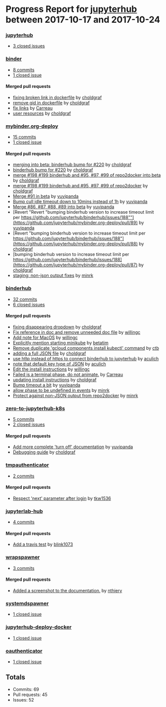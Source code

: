 # Progress Report for [jupyterhub](https://github.com/jupyterhub) between 2017-10-17 and 2017-10-24

### [jupyterhub](https://github.com/jupyterhub/jupyterhub)
-  [3 closed issues](https://github.com/jupyterhub/jupyterhub/issues?utf8=%E2%9C%93&q=is%3Aissue%20closed%3A2017-10-17..2017-10-24)

### [binder](https://github.com/jupyterhub/binder)
-  [8 commits](https://github.com/jupyterhub/binder/compare/master@%7B1508223600%7D...master@%7B1508828400%7D)
-  [1 closed issue](https://github.com/jupyterhub/binder/issues?utf8=%E2%9C%93&q=is%3Aissue%20closed%3A2017-10-17..2017-10-24)

#### Merged pull requests
- [fixing broken link in dockerfile](https://github.com/jupyterhub/binder/pull/26) by [choldgraf](https://github.com/choldgraf)
- [remove gid in dockerfile](https://github.com/jupyterhub/binder/pull/25) by [choldgraf](https://github.com/choldgraf)
- [fix links](https://github.com/jupyterhub/binder/pull/23) by [Carreau](https://github.com/Carreau)
- [user resources](https://github.com/jupyterhub/binder/pull/15) by [choldgraf](https://github.com/choldgraf)

### [mybinder.org-deploy](https://github.com/jupyterhub/mybinder.org-deploy)
-  [15 commits](https://github.com/jupyterhub/mybinder.org-deploy/compare/master@%7B1508223600%7D...master@%7B1508828400%7D)
-  [1 closed issue](https://github.com/jupyterhub/mybinder.org-deploy/issues?utf8=%E2%9C%93&q=is%3Aissue%20closed%3A2017-10-17..2017-10-24)

#### Merged pull requests
- [merging into beta: binderhub bump for #220](https://github.com/jupyterhub/mybinder.org-deploy/pull/99) by [choldgraf](https://github.com/choldgraf)
- [binderhub bump for #220](https://github.com/jupyterhub/mybinder.org-deploy/pull/98) by [choldgraf](https://github.com/choldgraf)
- [merge #198 #199 binderhub and #95, #97, #99 of repo2docker into beta](https://github.com/jupyterhub/mybinder.org-deploy/pull/96) by [choldgraf](https://github.com/choldgraf)
- [merge #198 #199 binderhub and #95, #97, #99 of repo2docker](https://github.com/jupyterhub/mybinder.org-deploy/pull/93) by [choldgraf](https://github.com/choldgraf)
- [Merge #91 in beta](https://github.com/jupyterhub/mybinder.org-deploy/pull/92) by [yuvipanda](https://github.com/yuvipanda)
- [Bump cull idle timeout down to 10mins instead of 1h](https://github.com/jupyterhub/mybinder.org-deploy/pull/91) by [yuvipanda](https://github.com/yuvipanda)
- [Merge #86, #87, #88, #89 into beta](https://github.com/jupyterhub/mybinder.org-deploy/pull/90) by [yuvipanda](https://github.com/yuvipanda)
- [Revert "Revert "bumping binderhub version to increase timeout limit per https://github.com/jupyterhub/binderhub/issues/188""](https://github.com/jupyterhub/mybinder.org-deploy/pull/89) by [yuvipanda](https://github.com/yuvipanda)
- [Revert "bumping binderhub version to increase timeout limit per https://github.com/jupyterhub/binderhub/issues/188"](https://github.com/jupyterhub/mybinder.org-deploy/pull/88) by [choldgraf](https://github.com/choldgraf)
- [bumping binderhub version to increase timeout limit per https://github.com/jupyterhub/binderhub/issues/188](https://github.com/jupyterhub/mybinder.org-deploy/pull/87) by [choldgraf](https://github.com/choldgraf)
- [staging: non-json output fixes](https://github.com/jupyterhub/mybinder.org-deploy/pull/86) by [minrk](https://github.com/minrk)

### [binderhub](https://github.com/jupyterhub/binderhub)
-  [32 commits](https://github.com/jupyterhub/binderhub/compare/master@%7B1508223600%7D...master@%7B1508828400%7D)
-  [6 closed issues](https://github.com/jupyterhub/binderhub/issues?utf8=%E2%9C%93&q=is%3Aissue%20closed%3A2017-10-17..2017-10-24)

#### Merged pull requests
- [fixing disappearing dropdown](https://github.com/jupyterhub/binderhub/pull/220) by [choldgraf](https://github.com/choldgraf)
- [Fix reference in doc and remove unneeded doc file](https://github.com/jupyterhub/binderhub/pull/217) by [willingc](https://github.com/willingc)
- [Add note for MacOS](https://github.com/jupyterhub/binderhub/pull/214) by [willingc](https://github.com/willingc)
- [Explicitly mention starting minikube](https://github.com/jupyterhub/binderhub/pull/213) by [betatim](https://github.com/betatim)
- [Remove duplicate 'gcloud components install kubectl' command](https://github.com/jupyterhub/binderhub/pull/209) by [ctb](https://github.com/ctb)
- [adding a full JSON file](https://github.com/jupyterhub/binderhub/pull/201) by [choldgraf](https://github.com/choldgraf)
- [use http instead of https to connect binderhub to jupyterhub](https://github.com/jupyterhub/binderhub/pull/199) by [aculich](https://github.com/aculich)
- [note that default key type of JSON](https://github.com/jupyterhub/binderhub/pull/198) by [aculich](https://github.com/aculich)
- [Edit the install instructions](https://github.com/jupyterhub/binderhub/pull/193) by [willingc](https://github.com/willingc)
- [Failed is a terminal phase, do not animate.](https://github.com/jupyterhub/binderhub/pull/191) by [Carreau](https://github.com/Carreau)
- [updating install instructions](https://github.com/jupyterhub/binderhub/pull/190) by [choldgraf](https://github.com/choldgraf)
- [Bump timeout a bit](https://github.com/jupyterhub/binderhub/pull/188) by [yuvipanda](https://github.com/yuvipanda)
- [allow phase to be undefined in events](https://github.com/jupyterhub/binderhub/pull/186) by [minrk](https://github.com/minrk)
- [Protect against non-JSON output from repo2docker](https://github.com/jupyterhub/binderhub/pull/185) by [minrk](https://github.com/minrk)

### [zero-to-jupyterhub-k8s](https://github.com/jupyterhub/zero-to-jupyterhub-k8s)
-  [5 commits](https://github.com/jupyterhub/zero-to-jupyterhub-k8s/compare/master@%7B1508223600%7D...master@%7B1508828400%7D)
-  [2 closed issues](https://github.com/jupyterhub/zero-to-jupyterhub-k8s/issues?utf8=%E2%9C%93&q=is%3Aissue%20closed%3A2017-10-17..2017-10-24)

#### Merged pull requests
- [Add more complete 'turn off' documentation](https://github.com/jupyterhub/zero-to-jupyterhub-k8s/pull/233) by [yuvipanda](https://github.com/yuvipanda)
- [Debugging guide](https://github.com/jupyterhub/zero-to-jupyterhub-k8s/pull/200) by [choldgraf](https://github.com/choldgraf)

### [tmpauthenticator](https://github.com/jupyterhub/tmpauthenticator)
-  [2 commits](https://github.com/jupyterhub/tmpauthenticator/compare/master@%7B1508223600%7D...master@%7B1508828400%7D)

#### Merged pull requests
- [Respect 'next' parameter after login](https://github.com/jupyterhub/tmpauthenticator/pull/6) by [tkw1536](https://github.com/tkw1536)

### [jupyterlab-hub](https://github.com/jupyterhub/jupyterlab-hub)
-  [4 commits](https://github.com/jupyterhub/jupyterlab-hub/compare/master@%7B1508223600%7D...master@%7B1508828400%7D)

#### Merged pull requests
- [Add a travis test](https://github.com/jupyterhub/jupyterlab-hub/pull/24) by [blink1073](https://github.com/blink1073)

### [wrapspawner](https://github.com/jupyterhub/wrapspawner)
-  [3 commits](https://github.com/jupyterhub/wrapspawner/compare/master@%7B1508223600%7D...master@%7B1508828400%7D)

#### Merged pull requests
- [Added a screenshot to the documentation.](https://github.com/jupyterhub/wrapspawner/pull/13) by [nthiery](https://github.com/nthiery)

### [systemdspawner](https://github.com/jupyterhub/systemdspawner)
-  [1 closed issue](https://github.com/jupyterhub/systemdspawner/issues?utf8=%E2%9C%93&q=is%3Aissue%20closed%3A2017-10-17..2017-10-24)

### [jupyterhub-deploy-docker](https://github.com/jupyterhub/jupyterhub-deploy-docker)
-  [1 closed issue](https://github.com/jupyterhub/jupyterhub-deploy-docker/issues?utf8=%E2%9C%93&q=is%3Aissue%20closed%3A2017-10-17..2017-10-24)

### [oauthenticator](https://github.com/jupyterhub/oauthenticator)
-  [1 closed issue](https://github.com/jupyterhub/oauthenticator/issues?utf8=%E2%9C%93&q=is%3Aissue%20closed%3A2017-10-17..2017-10-24)

## Totals
- Commits: 69
- Pull requests: 45
- Issues: 52
